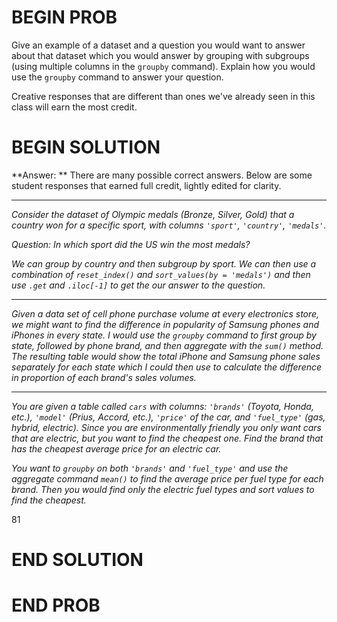 # BEGIN PROB

Give an example of a dataset and a question you would want to answer about that dataset which you would answer by grouping with subgroups (using multiple columns in the `groupby` command). Explain how you would use the `groupby` command to answer your question.

Creative responses that are different than ones we've already seen in this class will earn the most credit.

# BEGIN SOLUTION

**Answer: ** There are many possible correct answers. Below are some student responses that earned full credit, lightly edited for clarity.

---

<i> Consider the dataset of Olympic medals (Bronze, Silver, Gold) that a country won for a specific sport, with columns `'sport'`, `'country'`, `'medals'`.</i>

<i> Question: In which sport did the US win the most medals?</i>

<i>We can group by country and then subgroup by sport. We can then use a combination of `reset_index()` and `sort_values(by = 'medals')`  and then use `.get` and `.iloc[-1]` to get the our answer to the question.</i>

---

<i> Given a data set of cell phone purchase volume at every electronics store, we might want to find the difference in popularity of Samsung phones and iPhones in every state. I would use the `groupby` command to first group by state, followed by phone brand, and then aggregate with the `sum()` method. The resulting table would show the total iPhone and Samsung phone sales separately for each state which I could then use to calculate the difference in proportion of each brand's sales volumes.</i>

---

<i> You are given a table called `cars` with columns: `'brands'` (Toyota, Honda, etc.), `'model'` (Prius, Accord, etc.), `'price'` of the car, and `'fuel_type'`  (gas, hybrid, electric). Since you are environmentally friendly you only want cars that are electric, but you want to find the cheapest one. Find the brand that has the cheapest average price for an electric car.</i>

<i>You want to `groupby` on both `'brands'` and `'fuel_type'` and use the aggregate command `mean()` to find the average price per fuel type for each brand. Then you would find only the electric fuel types and sort values to find the cheapest. </i>

<average>81</average>
# END SOLUTION

# END PROB